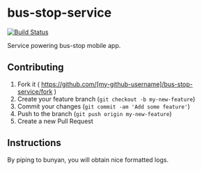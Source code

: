 # bus-stop-service

[![Build Status](https://semaphoreci.com/api/v1/landry/bus-stop-service/branches/master/badge.svg)](https://semaphoreci.com/landry/bus-stop-service)

Service powering bus-stop mobile app.

## Contributing

1. Fork it ( https://github.com/[my-github-username]/bus-stop-service/fork )
2. Create your feature branch (`git checkout -b my-new-feature`)
3. Commit your changes (`git commit -am 'Add some feature'`)
4. Push to the branch (`git push origin my-new-feature`)
5. Create a new Pull Request

## Instructions

By piping to bunyan, you will obtain nice formatted logs.
